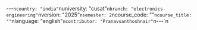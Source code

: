 ---
---

﻿---`ncountry: "india"`nuniversity: "cusat"`nbranch: "electronics-engineering"`nversion: "2025"`nsemester: 2`ncourse_code: ""`ncourse_title: ""`nlanguage: "english"`ncontributor: "Pranavsanthoshnair"`n---`n
